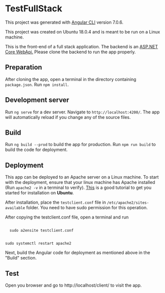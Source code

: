 # TestFullStack

This project was generated with [Angular CLI](https://github.com/angular/angular-cli) version 7.0.6. 

This project was created on Ubuntu 18.0.4 and is meant to be run on a Linux machine. 

This is the front-end of a full stack application. The backend is an <a href="https://github.com/baxishrey/apache-dotnet-core-webapi">ASP.NET Core WebApi.</a> Please clone the backend to run the app properly.

## Preparation

After cloning the app, open a terminal in the directory containing `package.json`. Run `npm install`.

## Development server

Run `ng serve` for a dev server. Navigate to `http://localhost:4200/`. The app will automatically reload if you change any of the source files.

## Build
Run `ng build --prod` to build the app for production. Run `npm run build` to build the code for deployment.

## Deployment
This app can be deployed to an Apache server on a Linux machine. To start with the deployment, ensure that your linux machine has Apache installed (Run `apache2 -v` in a terminal to verify). <a href="https://www.digitalocean.com/community/tutorials/how-to-install-the-apache-web-server-on-ubuntu-18-04-quickstart">This</a> is a good tutorial to get you started for installation on **Ubuntu**. 

After installation, place the `testclient.conf` file in `/etc/apache2/sites-available` folder. You need to have sudo permission for this operation.

After copying the testclient.conf file, open a terminal and run 

<code>
  sudo a2ensite testclient.conf 
  
  sudo systemctl restart apache2
</code>

Next, build the Angular code for deployment as mentioned above in the "Build" section.

## Test
Open you browser and go to http://localhost/client/ to visit the app.
